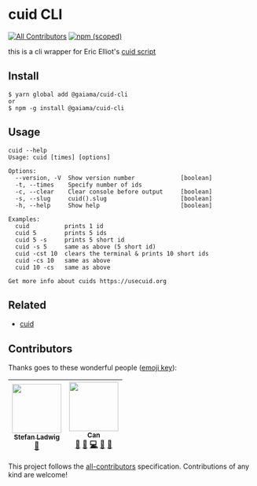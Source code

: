 # cuid CLI  
[![All Contributors](https://img.shields.io/badge/all_contributors-2-orange.svg?style=flat-square)](#contributors)
[![npm (scoped)](https://img.shields.io/npm/v/@gaiama/cuid-cli.svg)](https://www.npmjs.com/package/@gaiama/cuid-cli)

this is a cli wrapper for Eric Elliot's [cuid script](https://github.com/ericelliott/cuid)

## Install

````
$ yarn global add @gaiama/cuid-cli
or
$ npm -g install @gaiama/cuid-cli
````

## Usage

````
cuid --help
Usage: cuid [times] [options]

Options:
  --version, -V  Show version number             [boolean]
  -t, --times    Specify number of ids
  -c, --clear    Clear console before output     [boolean]
  -s, --slug     cuid().slug                     [boolean]
  -h, --help     Show help                       [boolean]

Examples:
  cuid          prints 1 id
  cuid 5        prints 5 ids
  cuid 5 -s     prints 5 short id
  cuid -s 5     same as above (5 short id)
  cuid -cst 10  clears the terminal & prints 10 short ids
  cuid -cs 10   same as above
  cuid 10 -cs   same as above

Get more info about cuids https://usecuid.org
````

## Related
- [cuid](https://github.com/ericelliott/cuid)

## Contributors

Thanks goes to these wonderful people ([emoji key](https://github.com/kentcdodds/all-contributors#emoji-key)):

<!-- ALL-CONTRIBUTORS-LIST:START - Do not remove or modify this section -->
<!-- prettier-ignore -->
| [<img src="https://avatars3.githubusercontent.com/u/79246?v=4" width="100px;"/><br /><sub><b>Stefan Ladwig</b></sub>](https://github.com/sladwig)<br />[📖](https://github.com/GaiAma/cuid-cli/commits?author=sladwig "Documentation") | [<img src="https://avatars0.githubusercontent.com/u/5196971?v=4" width="100px;"/><br /><sub><b>Can</b></sub>](https://www.GaiAma.org)<br />[💬](#question-CanRau "Answering Questions") [🐛](https://github.com/GaiAma/cuid-cli/issues?q=author%3ACanRau "Bug reports") [💻](https://github.com/GaiAma/cuid-cli/commits?author=CanRau "Code") [📖](https://github.com/GaiAma/cuid-cli/commits?author=CanRau "Documentation") [👀](#review-CanRau "Reviewed Pull Requests") |
| :---: | :---: |
<!-- ALL-CONTRIBUTORS-LIST:END -->
This project follows the [all-contributors](https://github.com/kentcdodds/all-contributors) specification. Contributions of any kind are welcome!

